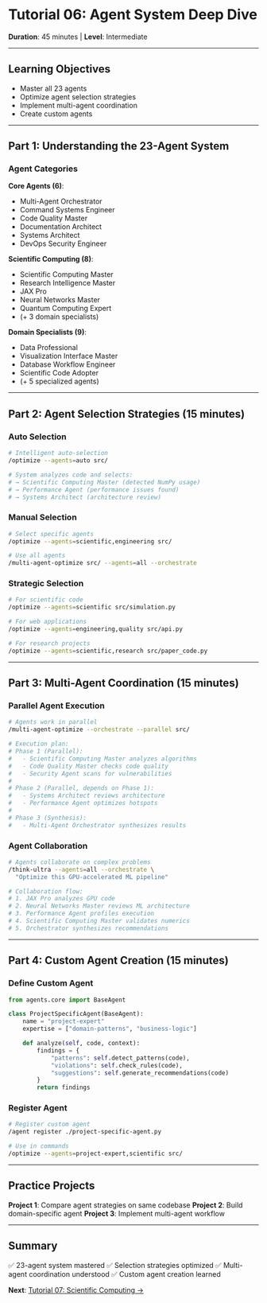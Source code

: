 # Tutorial 06: Agent System Deep Dive

**Duration**: 45 minutes | **Level**: Intermediate

---

## Learning Objectives

- Master all 23 agents
- Optimize agent selection strategies
- Implement multi-agent coordination
- Create custom agents

---

## Part 1: Understanding the 23-Agent System

### Agent Categories

**Core Agents (6)**:
- Multi-Agent Orchestrator
- Command Systems Engineer
- Code Quality Master
- Documentation Architect
- Systems Architect
- DevOps Security Engineer

**Scientific Computing (8)**:
- Scientific Computing Master
- Research Intelligence Master
- JAX Pro
- Neural Networks Master
- Quantum Computing Expert
- (+ 3 domain specialists)

**Domain Specialists (9)**:
- Data Professional
- Visualization Interface Master
- Database Workflow Engineer
- Scientific Code Adopter
- (+ 5 specialized agents)

---

## Part 2: Agent Selection Strategies (15 minutes)

### Auto Selection
```bash
# Intelligent auto-selection
/optimize --agents=auto src/

# System analyzes code and selects:
# → Scientific Computing Master (detected NumPy usage)
# → Performance Agent (performance issues found)
# → Systems Architect (architecture review)
```

### Manual Selection
```bash
# Select specific agents
/optimize --agents=scientific,engineering src/

# Use all agents
/multi-agent-optimize src/ --agents=all --orchestrate
```

### Strategic Selection
```bash
# For scientific code
/optimize --agents=scientific src/simulation.py

# For web applications
/optimize --agents=engineering,quality src/api.py

# For research projects
/optimize --agents=scientific,research src/paper_code.py
```

---

## Part 3: Multi-Agent Coordination (15 minutes)

### Parallel Agent Execution
```bash
# Agents work in parallel
/multi-agent-optimize --orchestrate --parallel src/

# Execution plan:
# Phase 1 (Parallel):
#   - Scientific Computing Master analyzes algorithms
#   - Code Quality Master checks code quality
#   - Security Agent scans for vulnerabilities
#
# Phase 2 (Parallel, depends on Phase 1):
#   - Systems Architect reviews architecture
#   - Performance Agent optimizes hotspots
#
# Phase 3 (Synthesis):
#   - Multi-Agent Orchestrator synthesizes results
```

### Agent Collaboration
```bash
# Agents collaborate on complex problems
/think-ultra --agents=all --orchestrate \
  "Optimize this GPU-accelerated ML pipeline"

# Collaboration flow:
# 1. JAX Pro analyzes GPU code
# 2. Neural Networks Master reviews ML architecture
# 3. Performance Agent profiles execution
# 4. Scientific Computing Master validates numerics
# 5. Orchestrator synthesizes recommendations
```

---

## Part 4: Custom Agent Creation (15 minutes)

### Define Custom Agent
```python
from agents.core import BaseAgent

class ProjectSpecificAgent(BaseAgent):
    name = "project-expert"
    expertise = ["domain-patterns", "business-logic"]

    def analyze(self, code, context):
        findings = {
            "patterns": self.detect_patterns(code),
            "violations": self.check_rules(code),
            "suggestions": self.generate_recommendations(code)
        }
        return findings
```

### Register Agent
```bash
# Register custom agent
/agent register ./project-specific-agent.py

# Use in commands
/optimize --agents=project-expert,scientific src/
```

---

## Practice Projects

**Project 1**: Compare agent strategies on same codebase
**Project 2**: Build domain-specific agent
**Project 3**: Implement multi-agent workflow

---

## Summary

✅ 23-agent system mastered
✅ Selection strategies optimized
✅ Multi-agent coordination understood
✅ Custom agent creation learned

**Next**: [Tutorial 07: Scientific Computing →](tutorial-07-scientific-computing.md)